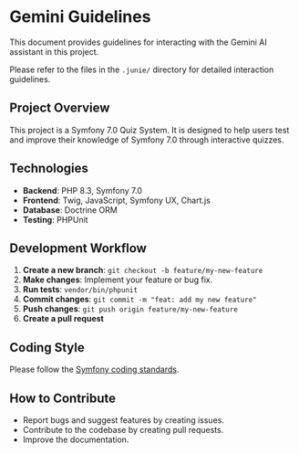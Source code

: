 # Gemini Guidelines

This document provides guidelines for interacting with the Gemini AI assistant in this project.

Please refer to the files in the `.junie/` directory for detailed interaction guidelines.

## Project Overview

This project is a Symfony 7.0 Quiz System. It is designed to help users test and improve their knowledge of Symfony 7.0 through interactive quizzes.

## Technologies

-   **Backend**: PHP 8.3, Symfony 7.0
-   **Frontend**: Twig, JavaScript, Symfony UX, Chart.js
-   **Database**: Doctrine ORM
-   **Testing**: PHPUnit

## Development Workflow

1.  **Create a new branch**: `git checkout -b feature/my-new-feature`
2.  **Make changes**: Implement your feature or bug fix.
3.  **Run tests**: `vendor/bin/phpunit`
4.  **Commit changes**: `git commit -m "feat: add my new feature"`
5.  **Push changes**: `git push origin feature/my-new-feature`
6.  **Create a pull request**

## Coding Style

Please follow the [Symfony coding standards](https://symfony.com/doc/current/contributing/code/standards.html).

## How to Contribute

-   Report bugs and suggest features by creating issues.
-   Contribute to the codebase by creating pull requests.
-   Improve the documentation.
